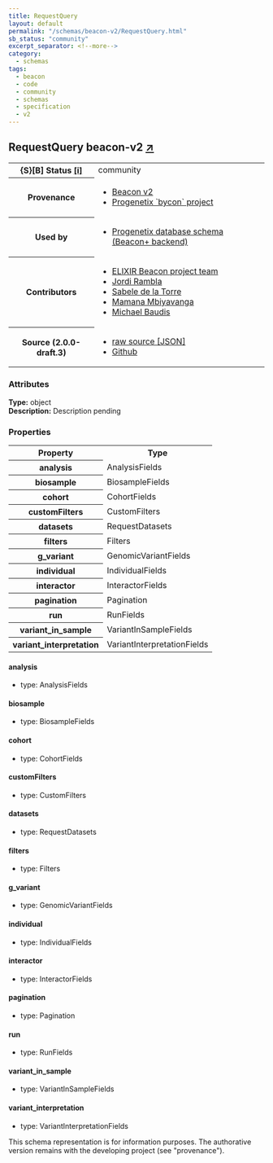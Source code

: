 ```yaml
---
title: RequestQuery
layout: default
permalink: "/schemas/beacon-v2/RequestQuery.html"
sb_status: "community"
excerpt_separator: <!--more-->
category:
  - schemas
tags:
  - beacon
  - code
  - community
  - schemas
  - specification
  - v2
---
```


<div id="schema-header-title">
  <h2>RequestQuery <span id="schema-header-title-project">beacon-v2 <a href="https://github.com/ga4gh-beacon/specification-v2-blocks" target="_BLANK">&nearr;</a></span> </h2>
</div>

<table id="schema-header-table">
<tr>
<th>{S}[B] Status <a href="https://schemablocks.org/about/sb-status-levels.html">[i]</a></th>
<td><div id="schema-header-status">community</div></td>
</tr>
<tr><th>Provenance</th><td><ul>
<li><a href="https://github.com/ga4gh-beacon/specification-v2">Beacon v2</a></li>
<li><a href="https://github.com/progenetix/bycon/">Progenetix `bycon` project</a></li>
</ul></td></tr>
<tr><th>Used by</th><td><ul>
<li><a href="https://github.com/progenetix/schemas/">Progenetix database schema (Beacon+ backend)</a></li>
</ul></td></tr>


<!--more-->
<tr><th>Contributors</th><td><ul>
<li><a href="https://beacon-project.io/categories/people.html">ELIXIR Beacon project team</a></li>
<li><a href="https://github.com/jrambla">Jordi Rambla</a></li>
<li><a href="https://github.com/sdelatorrep">Sabele de la Torre</a></li>
<li><a href="https://github.com/mamanambiya">Mamana Mbiyavanga</a></li>
<li><a href="https://orcid.org/0000-0002-9903-4248">Michael Baudis</a></li>
</ul></td></tr>
<tr><th>Source (2.0.0-draft.3)</th><td><ul>
<li><a href="current/RequestQuery.json" target="_BLANK">raw source [JSON]</a></li>
<li><a href="https://github.com/ga4gh-beacon/specification-v2-blocks/blob/master/schemas/RequestQuery.yaml" target="_BLANK">Github</a></li>
</ul></td></tr>
</table>

<div id="schema-attributes-title"><h3>Attributes</h3></div>

  
__Type:__ object  
__Description:__ Description pending

### Properties

<table id="schema-properties-table">
  <tr>
    <th>Property</th>
    <th>Type</th>
  </tr>
  <tr>
    <th>analysis</th>
    <td>AnalysisFields</td>
  </tr>
  <tr>
    <th>biosample</th>
    <td>BiosampleFields</td>
  </tr>
  <tr>
    <th>cohort</th>
    <td>CohortFields</td>
  </tr>
  <tr>
    <th>customFilters</th>
    <td>CustomFilters</td>
  </tr>
  <tr>
    <th>datasets</th>
    <td>RequestDatasets</td>
  </tr>
  <tr>
    <th>filters</th>
    <td>Filters</td>
  </tr>
  <tr>
    <th>g_variant</th>
    <td>GenomicVariantFields</td>
  </tr>
  <tr>
    <th>individual</th>
    <td>IndividualFields</td>
  </tr>
  <tr>
    <th>interactor</th>
    <td>InteractorFields</td>
  </tr>
  <tr>
    <th>pagination</th>
    <td>Pagination</td>
  </tr>
  <tr>
    <th>run</th>
    <td>RunFields</td>
  </tr>
  <tr>
    <th>variant_in_sample</th>
    <td>VariantInSampleFields</td>
  </tr>
  <tr>
    <th>variant_interpretation</th>
    <td>VariantInterpretationFields</td>
  </tr>

</table>


#### analysis

* type: AnalysisFields




#### biosample

* type: BiosampleFields




#### cohort

* type: CohortFields




#### customFilters

* type: CustomFilters




#### datasets

* type: RequestDatasets




#### filters

* type: Filters




#### g_variant

* type: GenomicVariantFields




#### individual

* type: IndividualFields




#### interactor

* type: InteractorFields




#### pagination

* type: Pagination




#### run

* type: RunFields




#### variant_in_sample

* type: VariantInSampleFields




#### variant_interpretation

* type: VariantInterpretationFields



<div id="schema-footer">
This schema representation is for information purposes. The authorative 
version remains with the developing project (see "provenance").
</div>


